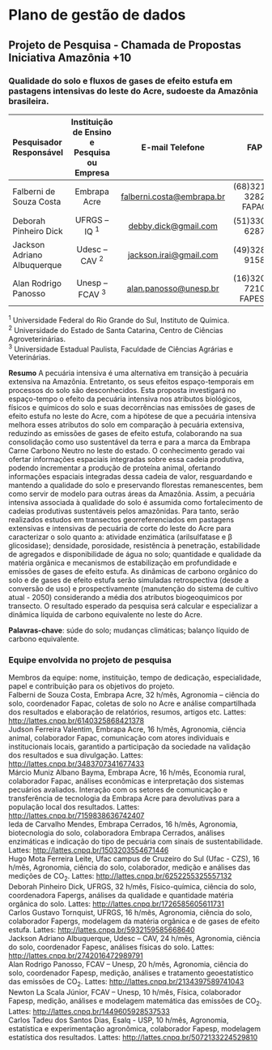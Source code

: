 
<!-- README.md is generated from README.Rmd. Please edit that file -->

# Plano de gestão de dados

## Projeto de Pesquisa - Chamada de Propostas Iniciativa Amazônia +10

### Qualidade do solo e fluxos de gases de efeito estufa em pastagens intensivas do leste do Acre, sudoeste da Amazônia brasileira.

| Pesquisador Responsável     | Instituição de Ensino e Pesquisa ou Empresa |       E-mail Telefone       |         FAP          |
|:----------------------------|:-------------------------------------------:|:---------------------------:|:--------------------:|
| Falberni de Souza Costa     |                Embrapa Acre                 | <falberni.costa@embrapa.br> | (68)3212-3282 FAPAC  |
| Deborah Pinheiro Dick       |           UFRGS – IQ <sup>1</sup>           |   <debby.dick@gmail.com>    |    (51)3308-6287     |
| Jackson Adriano Albuquerque |          Udesc – CAV <sup>2</sup>           |  <jackson.irai@gmail.com>   |    (49)3289-9158     |
| Alan Rodrigo Panosso        |          Unesp – FCAV <sup>3</sup>          |   <alan.panosso@unesp.br>   | (16)3209-7210 FAPESP |

<sup>1</sup> Universidade Federal do Rio Grande do Sul, Instituto de
Química.  
<sup>2</sup> Universidade do Estado de Santa Catarina, Centro de
Ciências Agroveterinárias.  
<sup>3</sup> Universidade Estadual Paulista, Faculdade de Ciências
Agrárias e Veterinárias.

**Resumo** A pecuária intensiva é uma alternativa em transição à
pecuária extensiva na Amazônia. Entretanto, os seus efeitos
espaço-temporais em processos do solo são desconhecidos. Esta proposta
investigará no espaço-tempo o efeito da pecuária intensiva nos atributos
biológicos, físicos e químicos do solo e suas decorrências nas emissões
de gases de efeito estufa no leste do Acre, com a hipótese de que a
pecuária intensiva melhora esses atributos do solo em comparação à
pecuária extensiva, reduzindo as emissões de gases de efeito estufa,
colaborando na sua consolidação como uso sustentável da terra e para a
marca da Embrapa Carne Carbono Neutro no leste do estado. O conhecimento
gerado vai ofertar informações espaciais integradas sobre essa cadeia
produtiva, podendo incrementar a produção de proteína animal, ofertando
informações espaciais integradas dessa cadeia de valor, resguardando e
mantendo a qualidade do solo e preservando florestas remanescentes, bem
como servir de modelo para outras áreas da Amazônia. Assim, a pecuária
intensiva associada à qualidade do solo é assumida como fortalecimento
de cadeias produtivas sustentáveis pelos amazônidas. Para tanto, serão
realizados estudos em transectos georreferenciados em pastagens
extensivas e intensivas de pecuária de corte do leste do Acre para
caracterizar o solo quanto a: atividade enzimática (arilsulfatase e β
glicosidase); densidade, porosidade, resistência à penetração,
estabilidade de agregados e disponibilidade de água no solo; quantidade
e qualidade da matéria orgânica e mecanismos de estabilização em
profundidade e emissões de gases de efeito estufa. As dinâmicas de
carbono orgânico do solo e de gases de efeito estufa serão simuladas
retrospectiva (desde a conversão de uso) e prospectivamente (manutenção
do sistema de cultivo atual - 2050) considerando a média dos atributos
biogeoquimicos por transecto. O resultado esperado da pesquisa será
calcular e especializar a dinâmica líquida de carbono equivalente no
leste do Acre.

**Palavras-chave**: súde do solo; mudanças climáticas; balanço líquido
de carbono equivalente.

### Equipe envolvida no projeto de pesquisa

Membros da equipe: nome, instituição, tempo de dedicação, especialidade,
papel e contribuição para os objetivos do projeto.  
Falberni de Souza Costa, Embrapa Acre, 32 h/mês, Agronomia – ciência do
solo, coordenador Fapac, coletas de solo no Acre e análise compartilhada
dos resultados e elaboração de relatórios, resumos, artigos etc. Lattes:
<http://lattes.cnpq.br/6140325868421378>  
Judson Ferreira Valentim, Embrapa Acre, 16 h/mês, Agronomia, ciência
animal, colaborador Fapac, comunicação com atores individuais e
institucionais locais, garantido a participação da sociedade na
validação dos resultados e sua divulgação. Lattes:
<http://lattes.cnpq.br/3483707341677433>  
Márcio Muniz Albano Bayma, Embrapa Acre, 16 h/mês, Economia rural,
colaborador Fapac, análises econômicas e interpretação dos sistemas
pecuários avaliados. Interação com os setores de comunicação e
transferência de tecnologia da Embrapa Acre para devolutivas para a
população local dos resultados. Lattes:
<http://lattes.cnpq.br/7159838636742407>  
Ieda de Carvalho Mendes, Embrapa Cerrados, 16 h/mês, Agronomia,
biotecnologia do solo, colaboradora Embrapa Cerrados, análises
enzimáticas e indicação do tipo de pecuária com sinais de
sustentabilidade. Lattes: <http://lattes.cnpq.br/1503203554671446>  
Hugo Mota Ferreira Leite, Ufac campus de Cruzeiro do Sul (Ufac - CZS),
16 h/mês, Agronomia, ciência do solo, colaborador, medição e análises
das medições de CO<sub>2</sub>. Lattes:
<http://lattes.cnpq.br/6252255325557132>  
Deborah Pinheiro Dick, UFRGS, 32 h/mês, Físico-química, ciência do solo,
coordenadora Fapergs, análises da qualidade e quantidade matéria
orgânica do solo. Lattes: <http://lattes.cnpq.br/1726585605611731>  
Carlos Gustavo Tornquist, UFRGS, 16 h/mês, Agronomia, ciência do solo,
colaborador Fapergs, modelagem da matéria orgânica e de gases de efeito
estufa. Lattes: <http://lattes.cnpq.br/5932159585668640>  
Jackson Adriano Albuquerque, Udesc – CAV, 24 h/mês, Agronomia, ciência
do solo, coordenador Fapesc, análises físicas do solo. Lattes:
<http://lattes.cnpq.br/2742016472989791>  
Alan Rodrigo Panosso, FCAV – Unesp, 20 h/mês, Agronomia, ciência do
solo, coordenador Fapesp, medição, análises e tratamento geoestatístico
das emissões de CO<sub>2</sub>. Lattes:
<http://lattes.cnpq.br/2134397589741043>  
Newton La Scala Júnior, FCAV – Unesp, 10 h/mês, Física, colaborador
Fapesp, medição, análises e modelagem matemática das emissões de
CO<sub>2</sub>. Lattes: <http://lattes.cnpq.br/1449605928537533>  
Carlos Tadeu dos Santos Dias, Esalq - USP, 10 h/mês, Agronomia,
estatística e experimentação agronômica, colaborador Fapesp, modelagem
estatística dos resultados. Lattes:
<http://lattes.cnpq.br/5072133224529810>
